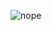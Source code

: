 ![nope](https://64.media.tumblr.com/6d09f5f61c6b74ff3728b092f54024c8/e42ecf9e0c1dfa6d-0e/s400x600/c90cbf64f1af8bc6c9295439b650e0240791a1ca.gifv)

